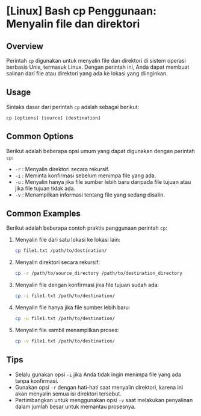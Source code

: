 # [Linux] Bash cp Penggunaan: Menyalin file dan direktori

## Overview
Perintah `cp` digunakan untuk menyalin file dan direktori di sistem operasi berbasis Unix, termasuk Linux. Dengan perintah ini, Anda dapat membuat salinan dari file atau direktori yang ada ke lokasi yang diinginkan.

## Usage
Sintaks dasar dari perintah `cp` adalah sebagai berikut:

```
cp [options] [source] [destination]
```

## Common Options
Berikut adalah beberapa opsi umum yang dapat digunakan dengan perintah `cp`:

- `-r` : Menyalin direktori secara rekursif.
- `-i` : Meminta konfirmasi sebelum menimpa file yang ada.
- `-u` : Menyalin hanya jika file sumber lebih baru daripada file tujuan atau jika file tujuan tidak ada.
- `-v` : Menampilkan informasi tentang file yang sedang disalin.

## Common Examples
Berikut adalah beberapa contoh praktis penggunaan perintah `cp`:

1. Menyalin file dari satu lokasi ke lokasi lain:
   ```bash
   cp file1.txt /path/to/destination/
   ```

2. Menyalin direktori secara rekursif:
   ```bash
   cp -r /path/to/source_directory /path/to/destination_directory
   ```

3. Menyalin file dengan konfirmasi jika file tujuan sudah ada:
   ```bash
   cp -i file1.txt /path/to/destination/
   ```

4. Menyalin file hanya jika file sumber lebih baru:
   ```bash
   cp -u file1.txt /path/to/destination/
   ```

5. Menyalin file sambil menampilkan proses:
   ```bash
   cp -v file1.txt /path/to/destination/
   ```

## Tips
- Selalu gunakan opsi `-i` jika Anda tidak ingin menimpa file yang ada tanpa konfirmasi.
- Gunakan opsi `-r` dengan hati-hati saat menyalin direktori, karena ini akan menyalin semua isi direktori tersebut.
- Pertimbangkan untuk menggunakan opsi `-v` saat melakukan penyalinan dalam jumlah besar untuk memantau prosesnya.